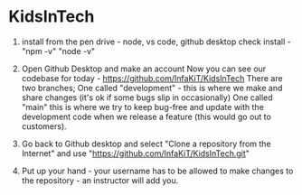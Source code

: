 # KidsInTech

1. install from the pen drive - node, vs code, github desktop
   check install - "npm -v" "node -v"

2. Open Github Desktop and make an account
   Now you can see our codebase for today - https://github.com/InfaKiT/KidsInTech
   There are two branches;
       One called "development" - this is where we make and share changes (it's ok if some bugs slip in occasionally)
       One called "main" this is where we try to keep bug-free and update with the development code when we release a feature (this would go out to customers).

3. Go back to Github desktop and select "Clone a repository from the Internet" and use "https://github.com/InfaKiT/KidsInTech.git"

4. Put up your hand - your username has to be allowed to make changes to the repository - an instructor will add you.
